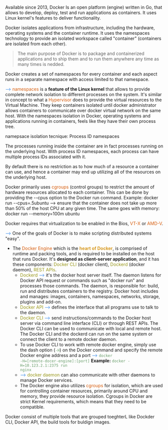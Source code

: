 Available since 2013, Docker Is an open platform (engine) written in Go, that allows to develop, deploy, test and run applications as containers. It uses Linux kernel's features to deliver functionality.

Docker isolates applications from infrastructure, including the hardware, operating systems and the container runtime. It uses the namespaces technology to provide an isolated workspace called "container" (containers are isolated from each other).

> The main purpose of Docker is to package and containerized applications and to ship them and to run them anywhere any time as many times is nedded.

Docker creates a set of namespaces for every container and each aspect runs in a separate namespace with access limited to that namespace.

<span style="color: #3588E9">--></span> <span style="color: #d65d0e">namespaces</span> is a <strong>feature of the Linux kernel</strong> that allows to provide complete network isolation to different processes on the system. It's similar in concept to what a <span style="color: #d65d0e">Hypervisor</span> does to provide the virtual resources to the Virtual Machine. They keep containers isolated until docker administrator allows containers to communicate over docker virtual network on the same host. With the namespaces isolation in Docker, operating systems and applications running in containers, feels like they have their own process tree.

namepsace isolation tecnique: Process ID namespaces

The processes running inside the container are in fact processes running on the underlying host. With process ID namespaces, each process can have multiple process IDs associated with it.

By default there is no restriction as to how much of a resource a container can use, and hence a container may end up utilizing all of the resources on the underlying host.

Docker primarily uses <span style="color: #d65d0e">cgroups</span> (control groups) to restrict the amount of hardware resources allocated to each container. This can be done by providing the --cpus option to the Docker run command. Example: docker run --cpus=.5ubuntu --> ensure that the container does not take up more than 50% of the host CPU at any given time. The same goes with memory: docker run --memory=100m ubuntu

Docker requires that virtualization to be enabled in the Bios, <span style="color: #d65d0e">VT-X</span> or <span style="color: #d65d0e">AMD-V</span>.

<span style="color: #3588E9">--></span> One of the goals of Docker is to make scripting distributed systems "easy".

- The <span style="color: #d65d0e">Docker Engine</span> which is the <strong style="color: #d79921">heart of Docker</strong>, is comprised of runtime and packing tools, and is required to be installed on the host that runs Docker. It's <strong>designed as client-server application</strong>, and it has these components: <span style="color:#98971a">Docker CLI</span> (docker client), <span style="color:#98971a">Dockerd</span> (docker daemon), <span style="color:#98971a">REST APIs</span>.
	- <span style="color:#98971a">Dockerd</span> <span style="color: #3588E9">--></span> it's the docker host server itself. The daemon listens for Docker API request or commands such as "docker run" and processes those commands. The daemon, is responsible for: build, run and distributes containers to the registry. Docker host includes and manages: images, containers, namespaces, networks, storage, plugins and add-on.
	- <span style="color:#98971a">Docker API</span> <span style="color: #3588E9">--></span> defines the interface that all programs use to talk to the daemon.
	- <span style="color:#98971a">Docker CLI</span> <span style="color: #3588E9">--></span> send instructions/commands to the Docker host server via command line interface (CLI) or through REST APIs. The Docker CLI can be used to communicate with local and remote host. The Docker CLI and the dockerd can run on the same system or connect the client to a remote docker daemon.
	- To use Docker CLI to work with remote docker engine, simply use the dash option (<code style="color:#689d6a">-H</code>) on the Docker command and specify the remote Docker engine address and a port <span style="color: #3588E9">--></span> <code style="color:#689d6a">docker -H=[remote-docer-engine]:[port]</code> <strong>Example:</strong> <code style="color:#689d6a">docker -H=10.123.2.1:2375 run nginx</code>
	- <span style="color: #3588E9">--></span> <span style="color:#98971a">docker daemon</span> can also communicate with other daemons to manage Docker services.
	- The Docker engine also utilizes <span style="color: #d65d0e">cgroups</span> for isolation, which are used for controlling container resources, primarily around CPU and memory, they provide resource isolation. Cgroups in Docker are strict Kernel requirements, which means that they need to be compatible.

Docker consist of multiple tools that are grouped toeghterL like Dockder CLI, Docker API, the build tools for buldign images.